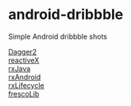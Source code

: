 # android-dribbble
Simple Android dribbble shots

[Dagger2](https://github.com/google/dagger)<br>
[reactiveX](http://reactivex.io/)<br>
[rxJava](https://github.com/ReactiveX/RxJava)<br>
[rxAndroid](https://github.com/ReactiveX/RxAndroid)<br>
[rxLifecycle](https://github.com/trello/RxLifecycle)<br>
[frescoLib](http://frescolib.org/)<br>